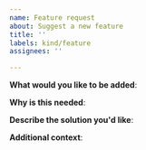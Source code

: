 ```yaml
---
name: Feature request
about: Suggest a new feature
title: ''
labels: kind/feature
assignees: ''

---
```


<!-- Please only use this template for submitting feature requests -->

**What would you like to be added**:

**Why is this needed**:

**Describe the solution you'd like**:

**Additional context**:
